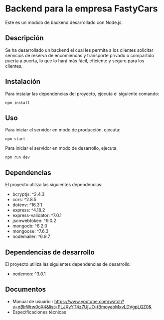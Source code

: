 # Backend para la empresa FastyCars

Este es un módulo de backend desarrollado con Node.js.

## Descripción

Se ha desarrollado un backend el cual les permita a los clientes solicitar servicios de reserva de encomiendas y transporte privado o compartido puerta a puerta, lo que lo hará más fácil, eficiente y seguro para los clientes.

## Instalación

Para instalar las dependencias del proyecto, ejecuta el siguiente comando:

`npm install`

## Uso

Para iniciar el servidor en modo de producción, ejecuta:

`npm start`

Para iniciar el servidor en modo de desarrollo, ejecuta:

`npm run dev`

## Dependencias

El proyecto utiliza las siguientes dependencias:

- bcryptjs: ^2.4.3
- cors: ^2.8.5
- dotenv: ^16.3.1
- express: ^4.18.2
- express-validator: ^7.0.1
- jsonwebtoken: ^9.0.2
- mongodb: ^6.2.0
- mongoose: ^7.6.3
- nodemailer: ^6.9.7

## Dependencias de desarrollo

El proyecto utiliza las siguientes dependencias de desarrollo:

- nodemon: ^3.0.1

## Documentos

- Manual de usuario : https://www.youtube.com/watch?v=nBlrWrw0oX4&list=PLJXyYT4z7UjUO-tBmoyabMxvLDVgpLQZ0&
- Especificaciones técnicas

